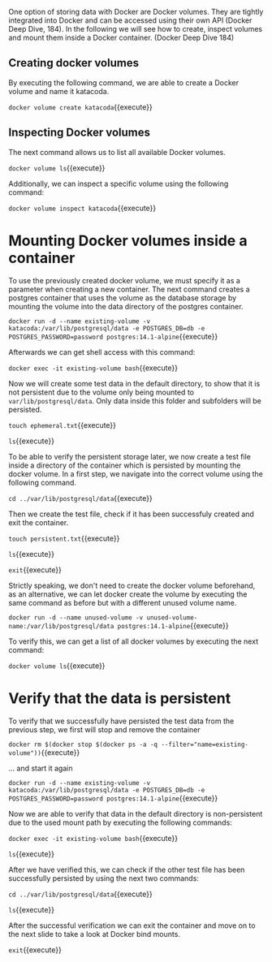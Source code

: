 One option of storing data with Docker are Docker volumes. They are tightly integrated into Docker and can be accessed using their own API (Docker Deep Dive, 184). In the following we will see how to create, inspect volumes and mount them inside a Docker container. (Docker Deep Dive 184)

## Creating docker volumes

By executing the following command, we are able to create a Docker volume and name it katacoda.

`docker volume create katacoda`{{execute}}

## Inspecting Docker volumes

The next command allows us to list all available Docker volumes.

`docker volume ls`{{execute}}

Additionally, we can inspect a specific volume using the following command:

`docker volume inspect katacoda`{{execute}}

# Mounting Docker volumes inside a container

To use the previously created docker volume, we must specify it as a parameter when creating a new container. The next command creates a postgres container that uses the volume as the database storage by mounting the volume into the data directory of the postgres container.

`docker run -d --name existing-volume -v katacoda:/var/lib/postgresql/data -e POSTGRES_DB=db -e POSTGRES_PASSWORD=password postgres:14.1-alpine`{{execute}}

Afterwards we can get shell access with this command:

`docker exec -it existing-volume bash`{{execute}}

Now we will create some test data in the default directory, to show that it is not persistent due to the volume only being mounted to `var/lib/postgresql/data`. Only data inside this folder and subfolders will be persisted.

`touch ephemeral.txt`{{execute}}

`ls`{{execute}}

To be able to verify the persistent storage later, we now create a test file inside a directory of the container which is persisted by mounting the docker volume. In a first step, we navigate into the correct volume using the following command.

`cd ../var/lib/postgresql/data`{{execute}}

Then we create the test file, check if it has been successfuly created and exit the container.

`touch persistent.txt`{{execute}}

`ls`{{execute}}

`exit`{{execute}}

Strictly speaking, we don't need to create the docker volume beforehand, as an alternative, we can let docker create the volume by executing the same command as before but with a different unused volume name.

`docker run -d --name unused-volume -v unused-volume-name:/var/lib/postgresql/data postgres:14.1-alpine`{{execute}}

To verify this, we can get a list of all docker volumes by executing the next command:

`docker volume ls`{{execute}}

# Verify that the data is persistent

To verify that we successfully have persisted the test data from the previous step, we first will stop and remove the container

`docker rm $(docker stop $(docker ps -a -q --filter="name=existing-volume"))`{{execute}}

... and start it again 

`docker run -d --name existing-volume -v katacoda:/var/lib/postgresql/data -e POSTGRES_DB=db -e POSTGRES_PASSWORD=password postgres:14.1-alpine`{{execute}}

Now we are able to verify that data in the default directory is non-persistent due to the used mount path by executing the following commands:

`docker exec -it existing-volume bash`{{execute}}

`ls`{{execute}}

After we have verified this, we can check if the other test file has been successfully persisted by using the next two commands:

`cd ../var/lib/postgresql/data`{{execute}}

`ls`{{execute}}

After the successful verification we can exit the container and move on to the next slide to take a look at Docker bind mounts.

`exit`{{execute}}
